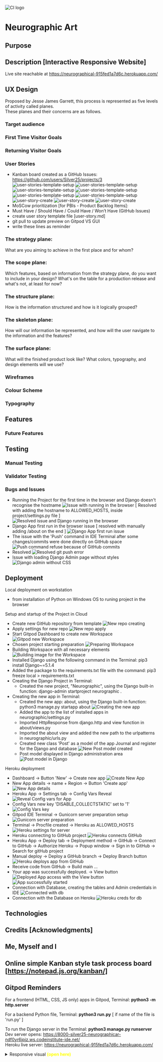 ![CI logo](https://codeinstitute.s3.amazonaws.com/fullstack/ci_logo_small.png)

# Neurographic Art

## Purpose

## Description [Interactive Responsive Website]

Live site reachable at https://neurographical-915fed1a7d6c.herokuapp.com/

## UX Design
Proposed by Jesse James Garrett, this process is represented as five levels of activity called planes.  
These planes and their concerns are as follows.

### Target audience

### First Time Visitor Goals

### Returning Visitor Goals

### User Stories
- Kanban board created as a GitHub Issues: https://github.com/users/Silver25/projects/3
![user-stories-template-setup](readme_assets/image18.png)
![user-stories-template-setup](readme_assets/image19.png)
![user-stories-template-setup](readme_assets/image20.png)
![user-stories-template-setup](readme_assets/image21.png)
![user-stories-template-setup](readme_assets/image22.png)
![user-stories-template-setup](readme_assets/image23.png)
![user-story-create](readme_assets/image24.png)
![user-story-create](readme_assets/image25.png)
![user-story-create](readme_assets/image26.png)
- MoSCow prioritization [for PBIs - Product Backlog Items]:
- Must Have / Should Have / Could Have / Won’t Have (GitHub Issues)
- create user story template file [user-story.md]
- git pull to update preview on Gitpod VS GUI
- write these lines as reminder

### The strategy plane: 
What are you aiming to achieve in the first place and for whom?

### The scope plane: 
Which features, based on information from the strategy plane, do you want to include in your design?
What's on the table for a production release and what's not, at least for now?

### The structure plane: 
How is the information structured and how is it logically grouped?

### The skeleton plane: 
How will our information be represented, and how will the user navigate to the information and the features?

### The surface plane: 
What will the finished product look like?
What colors, typography, and design elements will we use?

### Wireframes

### Colour Scheme

### Typography

## Features

### Future Features

## Testing

### Manual Testing

### Validator Testing

### Bugs and Issues

- Running the Project for the first time in the browser and Django doesn't recognise the hostname
![Issue with running in the browser](readme_assets/issue-image01.png)
[ Resolved with adding the hostname to ALLOWED_HOSTS, inside project/settings.py file ]
![Resolved issue and Django running in the browser](readme_assets/issue-image02.png)
- Django App first run in the browser issue [ resolved with manually adding /about on the end ]
![Django App first run issue](readme_assets/image07.png)
- The issue with the 'Push' command in IDE Terminal after some changes/commits were done directly on GitHub space
![Push command refuse because of GitHub commits](readme_assets/issue-image04.png)
- Resolved
![Resolved git push error](readme_assets/issue-image05.png)
- Issue with loading Django Admin page without styles
![Django admin without CSS](readme_assets/issue-image06.png)

## Deployment

Local deployment on workstation
- from installation of Python on Windows OS to runing project in the browser

Setup and startup of the Project in Cloud
- Create new GitHub repository from template
![New repo creating](readme_assets/image01.png)
- Apply settings for new repo
![New repo apply](readme_assets/image02.png)
- Start Gitpod Dashboard to create new Workspace
![Gitpod new Workspace](readme_assets/image03.png)
- Chosen project starting preparation
![Preparing Workspace](readme_assets/image04.png)
- Building Workspace with all necessary elements
![Building image for the Workspace](readme_assets/image05.png)
- Installed Django using the following command in the Terminal: pip3 install Django~=5.1.4
- Added the package to the requirements.txt file with the command: pip3 freeze local > requirements.txt
- Creating the Django Project in Terminal:
  - Created the new project, "Neurographic", using the Django built-in function: django-admin startproject neurographic .
- Creating the new app in Terminal:
  - Created the new app: about, using the Django built-in function: python3 manage.py startapp about
![Creating the new app](readme_assets/image06.png)
  - Added the app to the list of installed apps in neurographic/settings.py
  - Imported HttpResponse from django.http and view function in about/views.py
  - Imported the about view and added the new path to the urlpatterns in neurographic/urls.py
  - Created new class 'Post' as a model of the app Journal and register for the Django and database
  ![New Post model created](readme_assets/image29.png)
  - Post model displayed in Django administration area
  ![Post model in Django](readme_assets/image30.png)

Heroku deployment
- Dashboard -> Button 'New' -> Create new app
![Create New App](readme_assets/image08.png)
- New App details -> name + Region -> Button 'Create app'
![New App details](readme_assets/image09.png)
- Heroku App -> Settings tab -> Config Vars Reveal
![Reveal Config vars for App](readme_assets/image10.png)
- Config Vars new key 'DISABLE_COLLECTSTATIC' set to '1'
![Config Vars key](readme_assets/image11.png)
- Gitpod IDE Terminal -> Gunicorn server preparation setup
![Gunicorn server preparation](readme_assets/image12.png)
- Terminal -> Procfile created -> Heroku as ALLOWED_HOSTS
![Heroku settings for server](readme_assets/image13.png)
- Heroku connecting to GitHub project
![Heroku connects GitHub](readme_assets/image14.png)
- Heroku App -> Deploy tab -> Deployment method -> GitHub -> Connect to GitHub -> Authorize Heroku
  -> Popup window -> Sign in to GitHub -> Search for gitHub project
- Manual deploy -> Deploy a GitHub branch -> Deploy Branch button
![Heroku deploys app from GitHub](readme_assets/image15.png)
- Receive code from GitHub -> Build main ...
- Your app was successfully deployed. -> View button
![Deployed App access with the View button](readme_assets/image16.png)
![App successfully started](readme_assets/image17.png)
- Connection with Database, creating the tables and Admin credentials in IDE
![Connected with db](readme_assets/image27.png)
- Connection with the Database on Heroku
![Heroku creds for db](readme_assets/image28.png)

## Technologies

## Credits [Acknowledgments]

Me, Myself and I
---
Online simple Kanban style task process board [https://notepad.js.org/kanban/]
---

## Gitpod Reminders

For a frontend (HTML, CSS, JS only) apps in Gitpod, Terminal: **python3 -m http.server**

For a backend Python file, Terminal: **python3 run.py**  [ if name of the file is 'run.py' ]

To run the Django server in the Terminal: **python3 manage.py runserver**  
Dev server opens: https://8000-silver25-neurographicar-ndf0yr6jpjz.ws.codeinstitute-ide.net/  
Heroku live server: https://neurographical-915fed1a7d6c.herokuapp.com/



<details>
<summary>Responsive visual <b style="color: yellow;">(open here)</b></summary>
<!-- Change code from ![Wireframe for site](assets/documentation/wireframe01.webp) -->
<img src="assets/documentation/intro-responsive2.webp">
</details>
